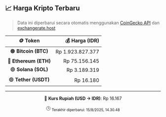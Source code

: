 

<!-- HARGA_KRIPTO -->
## 📈 Harga Kripto Terbaru

> Data ini diperbarui secara otomatis menggunakan [CoinGecko API](https://www.coingecko.com/) dan [exchangerate.host](https://exchangerate.host/)

<div align="center">

| 🪙 Token | 💰 Harga (IDR) |
|:------:|---------------:|
| 🟠 **Bitcoin (BTC)**   | Rp 1.923.827.377 |
| 🔵 **Ethereum (ETH)**  | Rp 75.156.145 |
| 🟣 **Solana (SOL)**    | Rp 3.189.319 |
| 🟢 **Tether (USDT)**   | Rp 16.180 |

---

💱 **Kurs Rupiah (USD → IDR)**: Rp 16.167

🕒 <sub>Terakhir diperbarui: 15/8/2025, 14.30.48</sub>

</div>
<!-- /HARGA_KRIPTO -->
